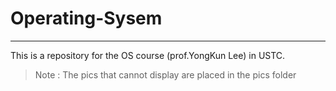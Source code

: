 # Operating-Sysem
---
This is a repository for the OS course (prof.YongKun Lee) in USTC.

> Note :
The pics that cannot display are placed in the pics folder
